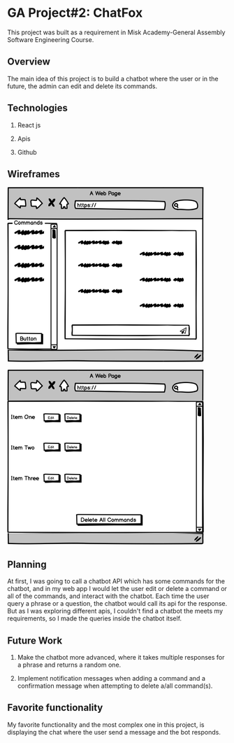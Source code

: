 # GA Project#2: ChatFox 

This project was built as a requirement in Misk Academy-General Assembly Software Engineering Course.

## Overview

The main idea of this project is to build a chatbot where the user or in the future, the admin can edit and delete its commands.

## Technologies

1. React js

2. Apis

3. Github


## Wireframes

![Wireframe#1](wireframes/1.png)

![Wireframe#2](wireframes/2.png)

## Planning

At first, I was going to call a chatbot API which has some commands for the chatbot, and in my web app I would let the user edit or delete a command or all of the commands, and interact with the chatbot. Each time the user query a phrase or a question, the chatbot would call its api for the response. But as I was exploring different apis, I couldn't find a chatbot the meets my requirements, so I made the queries inside the chatbot itself.


## Future Work

1. Make the chatbot more advanced, where it takes multiple responses for a phrase and returns a random one.

2. Implement notification messages when adding a command and a confirmation message when attempting to delete a/all command(s).

## Favorite functionality

My favorite functionality and the most complex one in this project, is displaying the chat where the user send a message and the bot responds.